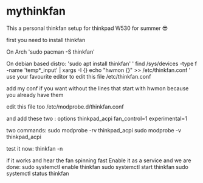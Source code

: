 # mythinkfan
This a personal thinkfan setup for thinkpad W530 for summer 😎


first you need to install thinkfan

On Arch
'sudo pacman -S thinkfan'
 
 On debian based distro: 
 'sudo apt install thinkfan' 
'
 find /sys/devices -type f -name 'temp*_input' | xargs -I {} echo "hwmon {}" >> /etc/thinkfan.conf
'
use your favourite editor to edit this file
/etc/thinkfan.conf

add my conf if you want without the lines that start with hwmon because 
you already have them

edit this file too 
/etc/modprobe.d/thinkfan.conf

and add these two :
options thinkpad_acpi fan_control=1 
experimental=1 

two commands:
sudo modprobe -rv thinkpad_acpi
sudo modprobe -v thinkpad_acpi

test it now: 
thinkfan -n

if it works and hear the fan spinning fast 
Enable it as a service and we are done:
    sudo systemctl enable thinkfan
    sudo systemctl start thinkfan
    sudo systemctl status thinkfan

